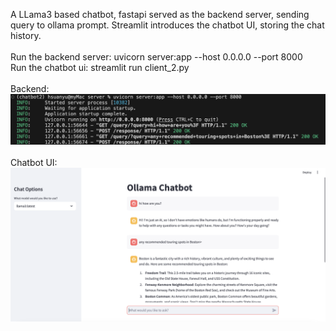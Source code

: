 A LLama3 based chatbot, fastapi served as the backend server, sending query to ollama prompt. Streamlit introduces the chatbot UI, storing the chat history.\
\
Run the backend server: uvicorn server:app --host 0.0.0.0 --port 8000\
Run the chatbot ui: streamlit run client_2.py
\
\
Backend: \
![screenshot](https://github.com/hsuanyuyeh/chatbot/blob/main/image_backend.png)
\
\
Chatbot UI: \
![screenshot](https://github.com/hsuanyuyeh/chatbot/blob/main/image_ui.png)
